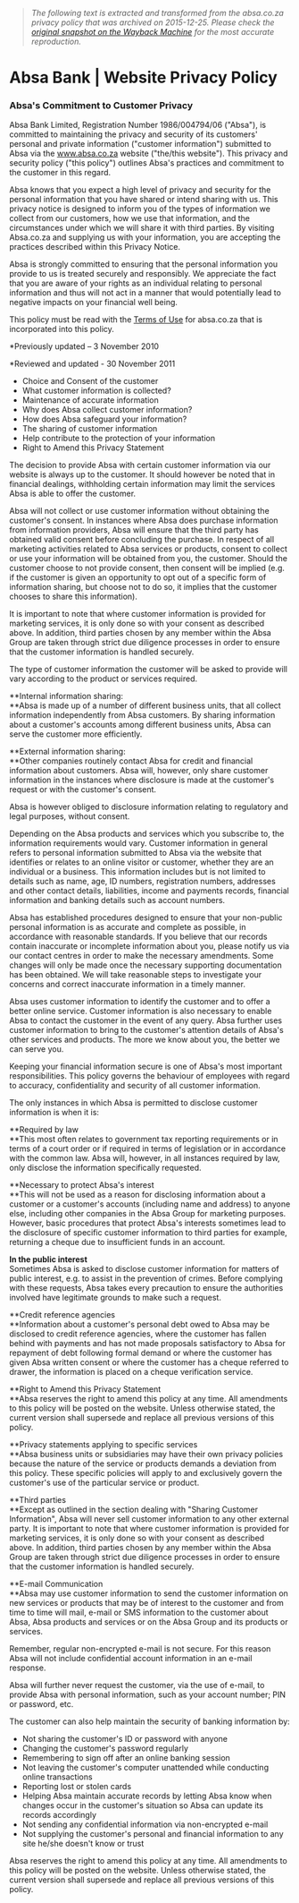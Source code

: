 > *The following text is extracted and transformed from the absa.co.za privacy policy that was archived on 2015-12-25. Please check the [original snapshot on the Wayback Machine](https://web.archive.org/web/20151225074507id_/http%3A//www.absa.co.za/Absacoza/Legal/Privacy-Policy) for the most accurate reproduction.*

# Absa Bank | Website Privacy Policy

### Absa's Commitment to Customer Privacy

Absa Bank Limited, Registration Number 1986/004794/06 ("Absa"), is committed to maintaining the privacy and security of its customers' personal and private information ("customer information") submitted to Absa via the www.absa.co.za website ("the/this website"). This privacy and security policy ("this policy") outlines Absa's practices and commitment to the customer in this regard.

Absa knows that you expect a high level of privacy and security for the personal information that you have shared or intend sharing with us. This privacy notice is designed to inform you of the types of information we collect from our customers, how we use that information, and the circumstances under which we will share it with third parties. By visiting Absa.co.za and supplying us with your information, you are accepting the practices described within this Privacy Notice.

Absa is strongly committed to ensuring that the personal information you provide to us is treated securely and responsibly. We appreciate the fact that you are aware of your rights as an individual relating to personal information and thus will not act in a manner that would potentially lead to negative impacts on your financial well being.

This policy must be read with the [Terms of Use](https://web.archive.org/vgn-ext-templating/v/index.jsp?vgnextoid=9aac757bef15a210VgnVCM100000b081090aRCRD) for absa.co.za that is incorporated into this policy.

*Previously updated – 3 November 2010

*Reviewed and updated - 30 November 2011

  * Choice and Consent of the customer
  * What customer information is collected? 
  * Maintenance of accurate information
  * Why does Absa collect customer information?
  * How does Absa safeguard your information? 
  * The sharing of customer information
  * Help contribute to the protection of your information 
  * Right to Amend this Privacy Statement



The decision to provide Absa with certain customer information via our website is always up to the customer. It should however be noted that in financial dealings, withholding certain information may limit the services Absa is able to offer the customer.

Absa will not collect or use customer information without obtaining the customer's consent. In instances where Absa does purchase information from information providers, Absa will ensure that the third party has obtained valid consent before concluding the purchase. In respect of all marketing activities related to Absa services or products, consent to collect or use your information will be obtained from you, the customer. Should the customer choose to not provide consent, then consent will be implied (e.g. if the customer is given an opportunity to opt out of a specific form of information sharing, but choose not to do so, it implies that the customer chooses to share this information).

It is important to note that where customer information is provided for marketing services, it is only done so with your consent as described above. In addition, third parties chosen by any member within the Absa Group are taken through strict due diligence processes in order to ensure that the customer information is handled securely.

The type of customer information the customer will be asked to provide will vary according to the product or services required.

**Internal information sharing:  
**Absa is made up of a number of different business units, that all collect information independently from Absa customers. By sharing information about a customer's accounts among different business units, Absa can serve the customer more efficiently. 

**External information sharing:  
**Other companies routinely contact Absa for credit and financial information about customers. Absa will, however, only share customer information in the instances where disclosure is made at the customer's request or with the customer's consent.

Absa is however obliged to disclosure information relating to regulatory and legal purposes, without consent.

Depending on the Absa products and services which you subscribe to, the information requirements would vary. Customer information in general refers to personal information submitted to Absa via the website that identifies or relates to an online visitor or customer, whether they are an individual or a business. This information includes but is not limited to details such as name, age, ID numbers, registration numbers, addresses and other contact details, liabilities, income and payments records, financial information and banking details such as account numbers.

Absa has established procedures designed to ensure that your non-public personal information is as accurate and complete as possible, in accordance with reasonable standards. If you believe that our records contain inaccurate or incomplete information about you, please notify us via our contact centres in order to make the necessary amendments. Some changes will only be made once the necessary supporting documentation has been obtained. We will take reasonable steps to investigate your concerns and correct inaccurate information in a timely manner.

Absa uses customer information to identify the customer and to offer a better online service. Customer information is also necessary to enable Absa to contact the customer in the event of any query. Absa further uses customer information to bring to the customer's attention details of Absa's other services and products. The more we know about you, the better we can serve you.

Keeping your financial information secure is one of Absa's most important responsibilities. This policy governs the behaviour of employees with regard to accuracy, confidentiality and security of all customer information.

The only instances in which Absa is permitted to disclose customer information is when it is:

**Required by law  
**This most often relates to government tax reporting requirements or in terms of a court order or if required in terms of legislation or in accordance with the common law. Absa will, however, in all instances required by law, only disclose the information specifically requested.

**Necessary to protect Absa's interest  
**This will not be used as a reason for disclosing information about a customer or a customer's accounts (including name and address) to anyone else, including other companies in the Absa Group for marketing purposes. However, basic procedures that protect Absa's interests sometimes lead to the disclosure of specific customer information to third parties for example, returning a cheque due to insufficient funds in an account.

**In the public interest**  
Sometimes Absa is asked to disclose customer information for matters of public interest, e.g. to assist in the prevention of crimes. Before complying with these requests, Absa takes every precaution to ensure the authorities involved have legitimate grounds to make such a request.

**Credit reference agencies  
**Information about a customer's personal debt owed to Absa may be disclosed to credit reference agencies, where the customer has fallen behind with payments and has not made proposals satisfactory to Absa for repayment of debt following formal demand or where the customer has given Absa written consent or where the customer has a cheque referred to drawer, the information is placed on a cheque verification service.

**Right to Amend this Privacy Statement  
**Absa reserves the right to amend this policy at any time. All amendments to this policy will be posted on the website. Unless otherwise stated, the current version shall supersede and replace all previous versions of this policy.

**Privacy statements applying to specific services  
**Absa business units or subsidiaries may have their own privacy policies because the nature of the service or products demands a deviation from this policy. These specific policies will apply to and exclusively govern the customer's use of the particular service or product.

**Third parties  
**Except as outlined in the section dealing with "Sharing Customer Information", Absa will never sell customer information to any other external party. It is important to note that where customer information is provided for marketing services, it is only done so with your consent as described above. In addition, third parties chosen by any member within the Absa Group are taken through strict due diligence processes in order to ensure that the customer information is handled securely.

**E-mail Communication  
**Absa may use customer information to send the customer information on new services or products that may be of interest to the customer and from time to time will mail, e-mail or SMS information to the customer about Absa, Absa products and services or on the Absa Group and its products or services. 

Remember, regular non-encrypted e-mail is not secure. For this reason Absa will not include confidential account information in an e-mail response.

Absa will further never request the customer, via the use of e-mail, to provide Absa with personal information, such as your account number; PIN or password, etc.

The customer can also help maintain the security of banking information by:

  * Not sharing the customer's ID or password with anyone
  * Changing the customer's password regularly
  * Remembering to sign off after an online banking session
  * Not leaving the customer's computer unattended while conducting online transactions
  * Reporting lost or stolen cards
  * Helping Absa maintain accurate records by letting Absa know when changes occur in the customer's situation so Absa can update its records accordingly
  * Not sending any confidential information via non-encrypted e-mail
  * Not supplying the customer's personal and financial information to any site he/she doesn't know or trust



Absa reserves the right to amend this policy at any time. All amendments to this policy will be posted on the website. Unless otherwise stated, the current version shall supersede and replace all previous versions of this policy.
